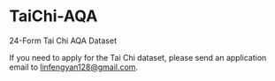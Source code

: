 # TaiChi-AQA
24-Form Tai Chi AQA Dataset

If you need to apply for the Tai Chi dataset, please send an application email to linfengyan128@gmail.com.
